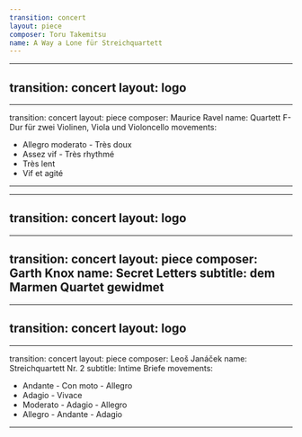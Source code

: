 ```yaml
---
transition: concert
layout: piece
composer: Toru Takemitsu
name: A Way a Lone für Streichquartett
---
```

---
transition: concert
layout: logo
---
---
transition: concert
layout: piece
composer: Maurice Ravel
name: Quartett F-Dur für zwei Violinen, Viola und Violoncello
movements:
  - Allegro moderato - Très doux
  - Assez vif - Très rhythmé
  - Très lent
  - Vif et agité
---
---
transition: concert
layout: logo
---
---
transition: concert
layout: piece
composer: Garth Knox 
name: Secret Letters
subtitle: dem Marmen Quartet gewidmet
---
---
transition: concert
layout: logo
---
---
transition: concert
layout: piece
composer: Leoš Janáček
name: Streichquartett Nr. 2
subtitle: Intime Briefe
movements:
  - Andante - Con moto - Allegro
  - Adagio - Vivace
  - Moderato - Adagio - Allegro
  - Allegro - Andante - Adagio  
---
